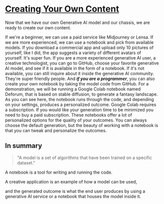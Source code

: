 # [Creating Your Own Content](https://www.linkedin.com/learning/what-is-generative-ai/creating-your-own-content?autoSkip=true&resume=false)

Now that we have our own Generative AI model and our chassis, we are ready to create our own content.

If we're a beginner, we can use a paid service like Midjourney or Lensa. If we are more experienced, we can use a notebook and pick from available models. If you download a commercial app and upload only 10 pictures of yourself, like I did, the app suggests a variety of different avatars of yourself. It's super fun. If you are a more experienced generative AI user, a creative technologist, you can go to GitHub, choose your favorite generative AI model, and see if it is available in the form of a notebook. If it's not available, you can still inquire about it inside the generative AI community. They're super friendly people. And **_if you are a programmer_**, you can also create your own notebook by taking the model code from GitHub. For a demonstration, we will be running a Google Colab notebook named Deforum, that is based on stable diffusion, to generate a fantasy landscape. As you can see here, the notebook runs through the code, and depending on your settings, produces a personalized outcome. Google Colab requires a subscription. If you would like your generation time to be minimized you need to buy a paid subscription. These notebooks offer a lot of personalized options for the quality of your outcomes. You can always choose the default generation, but the beauty of working with a notebook is that you can tweak and personalize the outcomes.

## In summary

> "A model is a set of algorithms that have been trained on a specific dataset."

A notebook is a tool for writing and running the code.

A creative application is an example of how a model can be used,

and the generated outcome is what the end user produces by using a generative AI service or a notebook that houses the model inside it.
